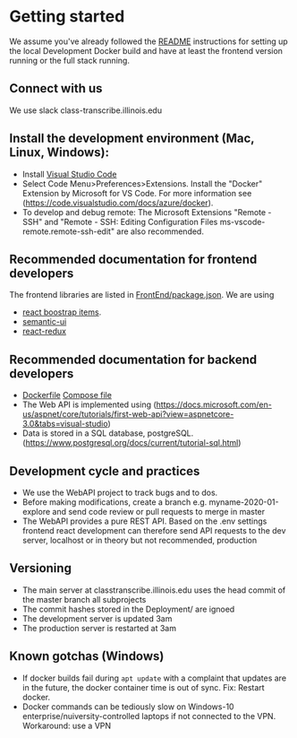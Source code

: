 # Getting started

We assume you've already followed the [README](README.md) instructions for setting up the local Development Docker build and have at least the frontend version running or the full stack running.

## Connect with us

We use slack class-transcribe.illinois.edu

## Install the development environment (Mac, Linux, Windows):

* Install [Visual Studio Code](https://code.visualstudio.com/download)
* Select Code Menu>Preferences>Extensions.  Install the "Docker" Extension by Microsoft for VS Code. For more information see (https://code.visualstudio.com/docs/azure/docker).
* To develop and debug remote: The Microsoft Extensions "Remote - SSH" and "Remote - SSH: Editing Configuration Files
ms-vscode-remote.remote-ssh-edit" are also recommended.

## Recommended documentation for frontend developers

The frontend libraries are listed in [FrontEnd/package.json](https://github.com/classtranscribe/FrontEnd/blob/master/package.json). We are using
* [react boostrap items](https://react-bootstrap.github.io/).
* [semantic-ui](https://react.semantic-ui.com/)
* [react-redux](https://react-redux.js.org/)

## Recommended documentation for backend developers

* [Dockerfile](https://docs.docker.com/engine/reference/builder/) [Compose file](https://docs.docker.com/compose/compose-file/)
* The Web API is implemented using (https://docs.microsoft.com/en-us/aspnet/core/tutorials/first-web-api?view=aspnetcore-3.0&tabs=visual-studio)
* Data is stored in a SQL database, postgreSQL. (https://www.postgresql.org/docs/current/tutorial-sql.html)

## Development cycle and practices

* We use the WebAPI project to track bugs and to dos.
* Before making modifications, create a branch e.g. myname-2020-01-explore and send code review or pull requests to merge in master
* The WebAPI provides a pure REST API. Based on the .env settings frontend react development can therefore send API requests to the dev server, localhost or in theory but not recommended, production

## Versioning

* The main server at classtranscribe.illinois.edu uses the head commit of the master branch all subprojects
* The commit hashes stored in the Deployment/ are ignoed
* The development server is updated 3am
* The production server is restarted at 3am


## Known gotchas (Windows)

* If docker builds fail during `apt update` with a complaint that updates are in the future, the docker container  time is out of sync. Fix: Restart docker.
* Docker commands can be tediously slow on Windows-10 enterprise/nuiversity-controlled laptops if not connected to the VPN. Workaround: use a VPN
